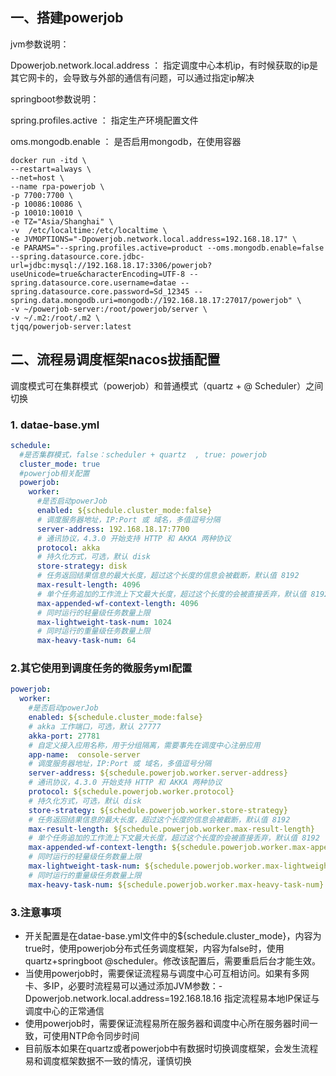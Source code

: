 ## 一、搭建powerjob

jvm参数说明：

Dpowerjob.network.local.address ： 指定调度中心本机ip，有时候获取的ip是其它网卡的，会导致与外部的通信有问题，可以通过指定ip解决

springboot参数说明：

spring.profiles.active ： 指定生产环境配置文件

oms.mongodb.enable ： 是否启用mongodb，在使用容器

```shell
docker run -itd \
--restart=always \
--net=host \
--name rpa-powerjob \
-p 7700:7700 \
-p 10086:10086 \
-p 10010:10010 \
-e TZ="Asia/Shanghai" \
-v  /etc/localtime:/etc/localtime \
-e JVMOPTIONS="-Dpowerjob.network.local.address=192.168.18.17" \
-e PARAMS="--spring.profiles.active=product --oms.mongodb.enable=false --spring.datasource.core.jdbc-url=jdbc:mysql://192.168.18.17:3306/powerjob?useUnicode=true&characterEncoding=UTF-8 --spring.datasource.core.username=datae --spring.datasource.core.password=Sd_12345 --spring.data.mongodb.uri=mongodb://192.168.18.17:27017/powerjob" \
-v ~/powerjob-server:/root/powerjob/server \
-v ~/.m2:/root/.m2 \
tjqq/powerjob-server:latest
```

## 二、流程易调度框架nacos拔插配置

调度模式可在集群模式（powerjob）和普通模式（quartz + @ Scheduler）之间切换
### 1. datae-base.yml
```yml
schedule: 
  #是否集群模式，false：scheduler + quartz  , true: powerjob
  cluster_mode: true
  #powerjob相关配置
  powerjob:
    worker:
      #是否启动powerJob
      enabled: ${schedule.cluster_mode:false}
      # 调度服务器地址，IP:Port 或 域名，多值逗号分隔
      server-address: 192.168.18.17:7700
      # 通讯协议，4.3.0 开始支持 HTTP 和 AKKA 两种协议
      protocol: akka
      # 持久化方式，可选，默认 disk
      store-strategy: disk
      # 任务返回结果信息的最大长度，超过这个长度的信息会被截断，默认值 8192
      max-result-length: 4096
      # 单个任务追加的工作流上下文最大长度，超过这个长度的会被直接丢弃，默认值 8192
      max-appended-wf-context-length: 4096
      # 同时运行的轻量级任务数量上限
      max-lightweight-task-num: 1024
      # 同时运行的重量级任务数量上限
      max-heavy-task-num: 64
```
### 2.其它使用到调度任务的微服务yml配置
```yml
powerjob:
  worker:
    #是否启动powerJob
    enabled: ${schedule.cluster_mode:false}
    # akka 工作端口，可选，默认 27777
    akka-port: 27781
    # 自定义接入应用名称，用于分组隔离，需要事先在调度中心注册应用
    app-name:  console-server
    # 调度服务器地址，IP:Port 或 域名，多值逗号分隔
    server-address: ${schedule.powerjob.worker.server-address}
    # 通讯协议，4.3.0 开始支持 HTTP 和 AKKA 两种协议
    protocol: ${schedule.powerjob.worker.protocol}
    # 持久化方式，可选，默认 disk
    store-strategy: ${schedule.powerjob.worker.store-strategy}
    # 任务返回结果信息的最大长度，超过这个长度的信息会被截断，默认值 8192
    max-result-length: ${schedule.powerjob.worker.max-result-length}
    # 单个任务追加的工作流上下文最大长度，超过这个长度的会被直接丢弃，默认值 8192
    max-appended-wf-context-length: ${schedule.powerjob.worker.max-appended-wf-context-length}
    # 同时运行的轻量级任务数量上限
    max-lightweight-task-num: ${schedule.powerjob.worker.max-lightweight-task-num}
    # 同时运行的重量级任务数量上限
    max-heavy-task-num: ${schedule.powerjob.worker.max-heavy-task-num}
```

### 3.注意事项
- 开关配置是在datae-base.yml文件中的${schedule.cluster_mode}，内容为true时，使用powerjob分布式任务调度框架，内容为false时，使用quartz+springboot @scheduler。修改该配置后，需要重启后台才能生效。
- 当使用powerjob时，需要保证流程易与调度中心可互相访问。如果有多网卡、多IP，必要时流程易可以通过添加JVM参数：-Dpowerjob.network.local.address=192.168.18.16 指定流程易本地IP保证与调度中心的正常通信
- 使用powerjob时，需要保证流程易所在服务器和调度中心所在服务器时间一致，可使用NTP命令同步时间
- 目前版本如果在quartz或者powerjob中有数据时切换调度框架，会发生流程易和调度框架数据不一致的情况，谨慎切换